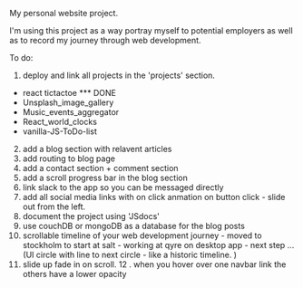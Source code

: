 My personal website project.

I'm using this project as a way portray myself to potential employers as well as to record my journey through web development.

To do:

1. deploy and link all projects in the 'projects' section.

- react tictactoe \*\*\* DONE
- Unsplash_image_gallery
- Music_events_aggregator
- React_world_clocks
- vanilla-JS-ToDo-list

2. add a blog section with relavent articles
3. add routing to blog page
4. add a contact section + comment section
5. add a scroll progress bar in the blog section
6. link slack to the app so you can be messaged directly
7. add all social media links with on click anmation on button click - slide out from the left.
8. document the project using 'JSdocs'
9. use couchDB or mongoDB as a database for the blog posts
10. scrollable timeline of your web development journey - moved to stockholm to start at salt - working at qyre on desktop app - next step ... (UI circle with line to next circle - like a historic timeline. )
11. slide up fade in on scroll. 
12 . when you hover over one navbar link the others have a lower opacity
